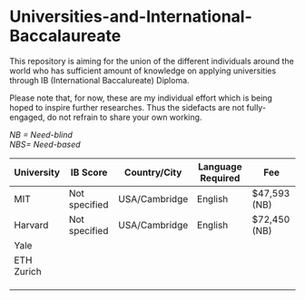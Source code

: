 # Universities-and-International-Baccalaureate
This repository is aiming for the union of the different individuals around the world who has sufficient amount of knowledge on applying universities through IB (International Baccalureate) Diploma.

Please note that, for now, these are my individual effort which is being hoped to inspire further researches. Thus the sidefacts are not fully-engaged, do not refrain to share your own working.

*NB = Need-blind                            
NBS= Need-based*

|University |    IB Score    | Country/City  | Language Required |     Fee      |
|---|---|---|---|---|
|    MIT     | Not specified  | USA/Cambridge |      English     | $47,593 (NB) |
|  Harvard   | Not specified  | USA/Cambridge |      English     | $72,450 (NB) |
|    Yale    |  |  |  |  |
| ETH Zurich |  |  |  |  |
|  |  |  |  |  |
|  |  |  |  |  |
|  |  |  |  |  |
